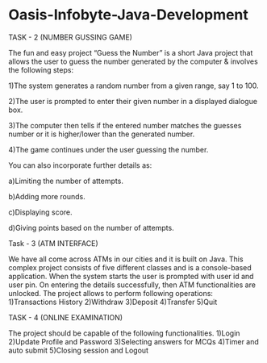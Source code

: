 # Oasis-Infobyte-Java-Development
TASK - 2 (NUMBER GUSSING GAME)

The fun and easy project “Guess the Number” is a short Java project that allows the user to guess the number generated by the computer & involves the following steps:

1)The system generates a random number from a given range, say 1 to 100.

2)The user is prompted to enter their given number in a displayed dialogue box.

3)The computer then tells if the entered number matches the guesses number or it is higher/lower than the generated number.

4)The game continues under the user guessing the number.

You can also incorporate further details as:

a)Limiting the number of attempts.

b)Adding more rounds.

c)Displaying score.

d)Giving points based on the number of attempts.

Task - 3 (ATM INTERFACE)

We have all come across ATMs in our cities and it is built on Java. This complex project consists of
five different classes and is a console-based application. When the system starts the user is
prompted with user id and user pin. On entering the details successfully, then ATM functionalities
are unlocked. The project allows to perform following operations:
1)Transactions History
2)Withdraw
3)Deposit
4)Transfer
5)Quit

TASK - 4 (ONLINE EXAMINATION)

The project should be capable of the following functionalities.
1)Login
2)Update Profile and Password
3)Selecting answers for MCQs
4)Timer and auto submit
5)Closing session and Logout

